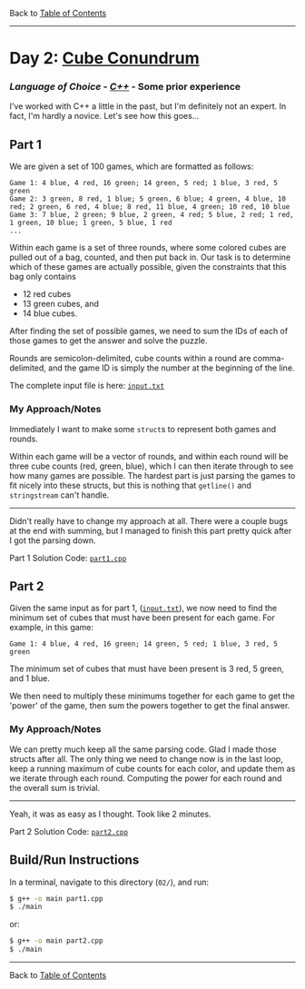 Back to [Table of Contents](../README.md#table-of-contents)

---

# Day 2: [Cube Conundrum](https://adventofcode.com/2023/day/2)

### *Language of Choice - [C++](https://https://cplusplus.com/)* - Some prior experience

I've worked with C++ a little in the past, but I'm definitely not an expert. In fact, I'm hardly a novice. Let's see how this goes...

## Part 1

We are given a set of 100 games, which are formatted as follows:
```text
Game 1: 4 blue, 4 red, 16 green; 14 green, 5 red; 1 blue, 3 red, 5 green
Game 2: 3 green, 8 red, 1 blue; 5 green, 6 blue; 4 green, 4 blue, 10 red; 2 green, 6 red, 4 blue; 8 red, 11 blue, 4 green; 10 red, 10 blue
Game 3: 7 blue, 2 green; 9 blue, 2 green, 4 red; 5 blue, 2 red; 1 red, 1 green, 10 blue; 1 green, 5 blue, 1 red
...
```
Within each game is a set of three rounds, where some colored cubes are pulled out of a bag, counted, and then put back in. Our task is to determine which of these games are actually possible, given the constraints that this bag only contains
- 12 red cubes
- 13 green cubes, and 
- 14 blue cubes.

After finding the set of possible games, we need to sum the IDs of each of those games to get the answer and solve the puzzle.

Rounds are semicolon-delimited, cube counts within a round are comma-delimited, and the game ID is simply the number at the beginning of the line.

The complete input file is here: [`input.txt`](input.txt)

### My Approach/Notes

Immediately I want to make some `struct`s to represent both games and rounds.

Within each game will be a vector of rounds, and within each round will be three cube counts (red, green, blue), which I can then iterate through to see how many games are possible. The hardest part is just parsing the games to fit nicely into these structs, but this is nothing that `getline()` and `stringstream` can't handle.

---

Didn't really have to change my approach at all. There were a couple bugs at the end with summing,
but I managed to finish this part pretty quick after I got the parsing down.

Part 1 Solution Code: [`part1.cpp`](part1.cpp)

## Part 2

Given the same input as for part 1, ([`input.txt`](input.txt)), we now need to find
the minimum set of cubes that must have been present for each game. For example, in this game:
```text
Game 1: 4 blue, 4 red, 16 green; 14 green, 5 red; 1 blue, 3 red, 5 green
```
The minimum set of cubes that must have been present is 3 red, 5 green, and 1 blue.

We then need to multiply these minimums together for each game to get the 'power' of the game,
then sum the powers together to get the final answer.

### My Approach/Notes

We can pretty much keep all the same parsing code. Glad I made those structs after all.
The only thing we need to change now is in the last loop, keep a running maximum of cube counts for each color, and update them as we iterate through each round.
Computing the power for each round and the overall sum is trivial.

---

Yeah, it was as easy as I thought. Took like 2 minutes.

Part 2 Solution Code: [`part2.cpp`](part2.cpp)

## Build/Run Instructions

In a terminal, navigate to this directory (`02/`), and run:
```bash
$ g++ -o main part1.cpp
$ ./main
```
or:
```bash
$ g++ -o main part2.cpp
$ ./main
```

---

Back to [Table of Contents](../README.md#table-of-contents)